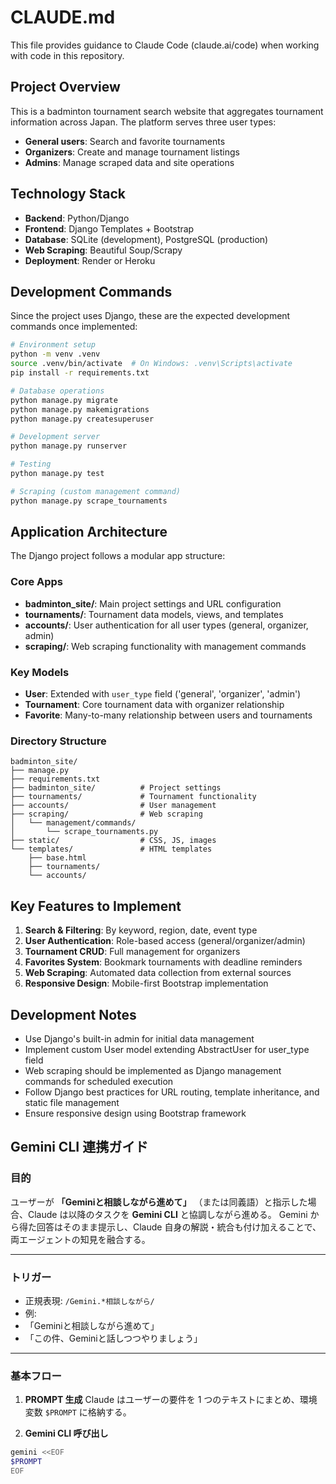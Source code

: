 # CLAUDE.md

This file provides guidance to Claude Code (claude.ai/code) when working with code in this repository.

## Project Overview

This is a badminton tournament search website that aggregates tournament information across Japan. The platform serves three user types:
- **General users**: Search and favorite tournaments
- **Organizers**: Create and manage tournament listings
- **Admins**: Manage scraped data and site operations

## Technology Stack

- **Backend**: Python/Django
- **Frontend**: Django Templates + Bootstrap
- **Database**: SQLite (development), PostgreSQL (production)
- **Web Scraping**: Beautiful Soup/Scrapy
- **Deployment**: Render or Heroku

## Development Commands

Since the project uses Django, these are the expected development commands once implemented:

```bash
# Environment setup
python -m venv .venv
source .venv/bin/activate  # On Windows: .venv\Scripts\activate
pip install -r requirements.txt

# Database operations
python manage.py migrate
python manage.py makemigrations
python manage.py createsuperuser

# Development server
python manage.py runserver

# Testing
python manage.py test

# Scraping (custom management command)
python manage.py scrape_tournaments
```

## Application Architecture

The Django project follows a modular app structure:

### Core Apps
- **badminton_site/**: Main project settings and URL configuration
- **tournaments/**: Tournament data models, views, and templates
- **accounts/**: User authentication for all user types (general, organizer, admin)
- **scraping/**: Web scraping functionality with management commands

### Key Models
- **User**: Extended with `user_type` field ('general', 'organizer', 'admin')
- **Tournament**: Core tournament data with organizer relationship
- **Favorite**: Many-to-many relationship between users and tournaments

### Directory Structure
```
badminton_site/
├── manage.py
├── requirements.txt
├── badminton_site/          # Project settings
├── tournaments/             # Tournament functionality
├── accounts/                # User management
├── scraping/                # Web scraping
│   └── management/commands/
│       └── scrape_tournaments.py
├── static/                  # CSS, JS, images
└── templates/               # HTML templates
    ├── base.html
    ├── tournaments/
    └── accounts/
```

## Key Features to Implement

1. **Search & Filtering**: By keyword, region, date, event type
2. **User Authentication**: Role-based access (general/organizer/admin)
3. **Tournament CRUD**: Full management for organizers
4. **Favorites System**: Bookmark tournaments with deadline reminders
5. **Web Scraping**: Automated data collection from external sources
6. **Responsive Design**: Mobile-first Bootstrap implementation

## Development Notes

- Use Django's built-in admin for initial data management
- Implement custom User model extending AbstractUser for user_type field
- Web scraping should be implemented as Django management commands for scheduled execution
- Follow Django best practices for URL routing, template inheritance, and static file management
- Ensure responsive design using Bootstrap framework

## Gemini CLI 連携ガイド

### 目的
ユーザーが **「Geminiと相談しながら進めて」** （または同義語）と指示した場合、Claude は以降のタスクを **Gemini CLI** と協調しながら進める。
Gemini から得た回答はそのまま提示し、Claude 自身の解説・統合も付け加えることで、両エージェントの知見を融合する。

---

### トリガー
- 正規表現: `/Gemini.*相談しながら/`
- 例:
- 「Geminiと相談しながら進めて」
- 「この件、Geminiと話しつつやりましょう」

---

### 基本フロー
1. **PROMPT 生成**
Claude はユーザーの要件を 1 つのテキストにまとめ、環境変数 `$PROMPT` に格納する。

2. **Gemini CLI 呼び出し**
```bash
gemini <<EOF
$PROMPT
EOF
```